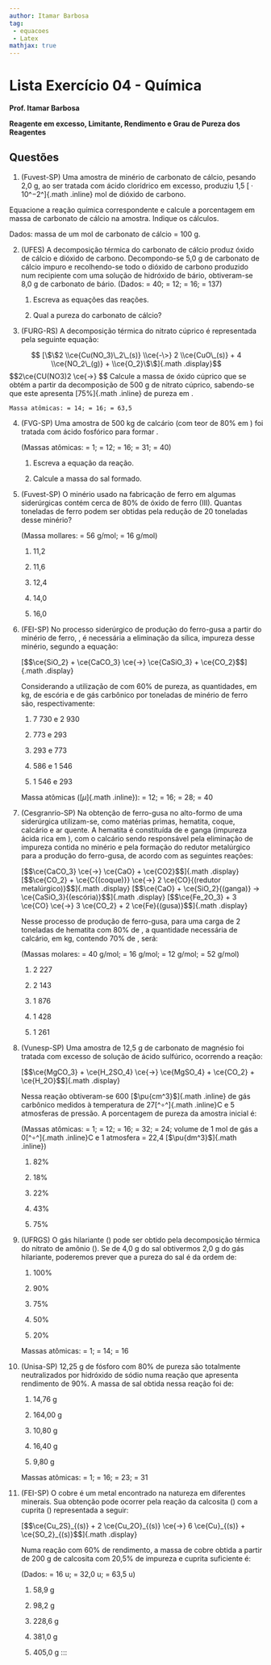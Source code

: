 ```yaml
---
author: Itamar Barbosa
tag:
 - equacoes
 - Latex
mathjax: true
---
```



# Lista Exercício 04 - Química

**Prof. Itamar Barbosa**

**Reagente em excesso, Limitante, Rendimento e Grau de Pureza dos
Reagentes**

## Questões

1.  (Fuvest-SP) Uma amostra de minério de carbonato de cálcio, pesando 2,0 g, ao ser tratada com ácido clorídrico em excesso, produziu 1,5 [ ⋅ 10^−2^]{.math .inline} mol de dióxido de carbono.
 
Equacione a reação química correspondente e calcule a porcentagem em massa de carbonato de cálcio na amostra. Indique os cálculos. 

Dados: massa de um mol de carbonato de cálcio = 100 g.

2.  (UFES) A decomposição térmica do carbonato de cálcio produz óxido de
    cálcio e dióxido de carbono. Decompondo-se 5,0 g de carbonato de
    cálcio impuro e recolhendo-se todo o dióxido de carbono produzido
    num recipiente com uma solução de hidróxido de bário, obtiveram-se
    8,0 g de carbonato de bário. (Dados: = 40; = 12; = 16; = 137)

    1.  Escreva as equações das reações.

    2.  Qual a pureza do carbonato de cálcio?

3.  (FURG-RS) A decomposição térmica do nitrato cúprico é representada
    pela seguinte equação:

   $$ [\$\$2 \\ce{Cu(NO_3)\_2\_(s)} \\ce{-\>} 2 \\ce{CuO\_(s)} + 4
    \\ce{NO_2\_(g)} + \\ce{O_2}\$\$]{.math .display}$$
$$2\ce{CU(NO3)2 \ce{->} $$
    Calcule a massa de óxido cúprico que se obtém a partir da
    decomposição de 500 g de nitrato cúprico, sabendo-se que este
    apresenta [75%]{.math .inline} de pureza em .

    Massa atômicas: = 14; = 16; = 63,5

4.  (FVG-SP) Uma amostra de 500 kg de calcário (com teor de 80% em ) foi
    tratada com ácido fosfórico para formar .

    (Massas atômicas: = 1; = 12; = 16; = 31; = 40)

    1.  Escreva a equação da reação.

    2.  Calcule a massa do sal formado.

5.  (Fuvest-SP) O minério usado na fabricação de ferro em algumas
    siderúrgicas contém cerca de 80% de óxido de ferro (III). Quantas
    toneladas de ferro podem ser obtidas pela redução de 20 toneladas
    desse minério?

    (Massa mollares: = 56 g/mol; = 16 g/mol)

    1.  11,2

    2.  11,6

    3.  12,4

    4.  14,0

    5.  16,0

6.  (FEI-SP) No processo siderúrgico de produção do ferro-gusa a partir
    do minério de ferro, , é necessária a eliminação da sílica, impureza
    desse minério, segundo a equação:

    [\$\$\\ce{SiO_2} + \\ce{CaCO_3} \\ce{-\>} \\ce{CaSiO_3} +
    \\ce{CO_2}\$\$]{.math .display}

    Considerando a utilização de com 60% de pureza, as quantidades, em
    kg, de escória e de gás carbônico por toneladas de minério de ferro
    são, respectivamente:

    1.  7 730 e 2 930

    2.  773 e 293

    3.  293 e 773

    4.  586 e 1 546

    5.  1 546 e 293

    Massa atômicas ([*μ*]{.math .inline}): = 12; = 16; = 28; = 40

7.  (Cesgranrio-SP) Na obtenção de ferro-gusa no alto-formo de uma
    siderúrgica utilizam-se, como matérias primas, hematita, coque,
    calcário e ar quente. A hematita é constituída de e ganga (impureza
    ácida rica em ), com o calcário sendo responsável pela eliminação de
    impureza contida no minério e pela formação do redutor metalúrgico
    para a produção do ferro-gusa, de acordo com as seguintes reações:

    [\$\$\\ce{CaCO_3} \\ce{-\>} \\ce{CaO} + \\ce{CO2}\$\$]{.math
    .display} [\$\$\\ce{CO_2} + \\ce{C{(coque)}} \\ce{-\>} 2
    \\ce{CO}{(redutor metalúrgico)}\$\$]{.math .display}
    [\$\$\\ce{CaO} + \\ce{SiO_2}{(ganga)} -\>
    \\ce{CaSiO_3}{(escória)}\$\$]{.math .display} [\$\$\\ce{Fe_2O_3} + 3
    \\ce{CO} \\ce{-\>} 3 \\ce{CO_2} + 2 \\ce{Fe}{(gusa)}\$\$]{.math
    .display}

    Nesse processo de produção de ferro-gusa, para uma carga de 2
    toneladas de hematita com 80% de , a quantidade necessária de
    calcário, em kg, contendo 70% de , será:

    (Massas molares: = 40 g/mol; = 16 g/mol; = 12 g/mol; = 52 g/mol)

    1.  2 227

    2.  2 143

    3.  1 876

    4.  1 428

    5.  1 261

8.  (Vunesp-SP) Uma amostra de 12,5 g de carbonato de magnésio foi
    tratada com excesso de solução de ácido sulfúrico, ocorrendo a
    reação:

    [\$\$\\ce{MgCO_3} + \\ce{H_2SO_4} \\ce{-\>} \\ce{MgSO_4} +
    \\ce{CO_2} + \\ce{H_2O}\$\$]{.math .display}

    Nessa reação obtiveram-se 600 [\$\\pu{cm\^3}\$]{.math .inline} de
    gás carbônico medidos à temperatura de 27[^∘^]{.math .inline}C e 5
    atmosferas de pressão. A porcentagem de pureza da amostra inicial é:

    (Massas atômicas: = 1; = 12; = 16; = 32; = 24; volume de 1 mol de
    gás a 0[^∘^]{.math .inline}C e 1 atmosfera = 22,4
    [\$\\pu{dm\^3}\$]{.math .inline})

    1.  82%

    2.  18%

    3.  22%

    4.  43%

    5.  75%

9.  (UFRGS) O gás hilariante () pode ser obtido pela decomposição
    térmica do nitrato de amônio (). Se de 4,0 g do sal obtivermos 2,0 g
    do gás hilariante, poderemos prever que a pureza do sal é da ordem
    de:

    1.  100%

    2.  90%

    3.  75%

    4.  50%

    5.  20%

    Massas atômicas: = 1; = 14; = 16

10. (Unisa-SP) 12,25 g de fósforo com 80% de pureza são totalmente
    neutralizados por hidróxido de sódio numa reação que apresenta
    rendimento de 90%. A massa de sal obtida nessa reação foi de:

    1.  14,76 g

    2.  164,00 g

    3.  10,80 g

    4.  16,40 g

    5.  9,80 g

    Massas atômicas: = 1; = 16; = 23; = 31

11. (FEI-SP) O cobre é um metal encontrado na natureza em diferentes
    minerais. Sua obtenção pode ocorrer pela reação da calcosita () com
    a cuprita () representada a seguir:

    [\$\$\\ce{Cu_2S}\_{(s)} + 2 \\ce{Cu_2O}\_{(s)} \\ce{-\>} 6
    \\ce{Cu}\_{(s)} + \\ce{SO_2}\_{(s)}\$\$]{.math .display}

    Numa reação com 60% de rendimento, a massa de cobre obtida a partir
    de 200 g de calcosita com 20,5% de impureza e cuprita suficiente é:

    (Dados: = 16 u; = 32,0 u; = 63,5 u)

    1.  58,9 g

    2.  98,2 g

    3.  228,6 g

    4.  381,0 g

    5.  405,0 g
:::
